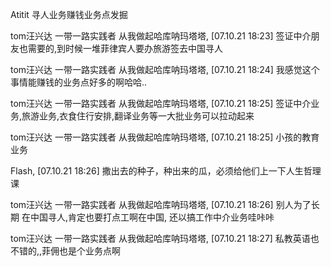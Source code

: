Atitit  寻人业务赚钱业务点发掘


tom汪兴达 一带一路实践者 从我做起哈库呐玛塔塔, [07.10.21 18:23]
签证中介朋友也需要的,到时候一堆菲律宾人要办旅游签去中国寻人

tom汪兴达 一带一路实践者 从我做起哈库呐玛塔塔, [07.10.21 18:24]
我感觉这个事情能赚钱的业务点好多的啊哈哈..

tom汪兴达 一带一路实践者 从我做起哈库呐玛塔塔, [07.10.21 18:25]
签证中介业务,旅游业务,衣食住行安排,翻译业务等一大批业务可以拉动起来

tom汪兴达 一带一路实践者 从我做起哈库呐玛塔塔, [07.10.21 18:25]
小孩的教育业务

Flash, [07.10.21 18:26]
撒出去的种子，种出来的瓜，必须给他们上一下人生哲理课

tom汪兴达 一带一路实践者 从我做起哈库呐玛塔塔, [07.10.21 18:26]
别人为了长期 在中国寻人,肯定也要打点工啊在中国, 还以搞工作中介业务哇咔咔

tom汪兴达 一带一路实践者 从我做起哈库呐玛塔塔, [07.10.21 18:27]
私教英语也不错的,,菲佣也是个业务点啊
